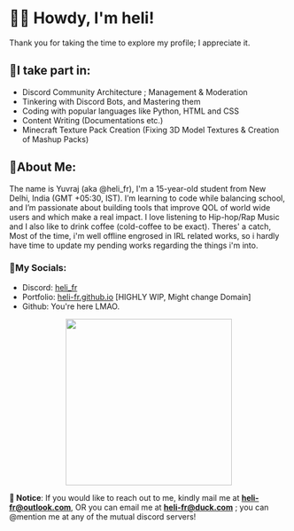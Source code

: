# 👋🏼 Howdy, I'm heli!

Thank you for taking the time to explore my profile; I appreciate it.

## 🔹I take part in:
- Discord Community Architecture ; Management & Moderation
- Tinkering with Discord Bots, and Mastering them
- Coding with popular languages like Python, HTML and CSS
- Content Writing (Documentations etc.)
- Minecraft Texture Pack Creation (Fixing 3D Model Textures & Creation of Mashup Packs)

## 🔹About Me:
The name is Yuvraj (aka @heli_fr), I'm a 15-year-old student from New Delhi, India (GMT +05:30, IST). I’m learning to code while balancing school, and I’m passionate about building tools that improve QOL of world wide users and which make a real impact. I love listening to Hip-hop/Rap Music and I also like to drink coffee (cold-coffee to be exact). Theres' a catch, Most of the time, i'm well offline engrosed in IRL related works, so i hardly have time to update my pending works regarding the things i'm into.

### 🔹My Socials:
- Discord: [heli_fr](https://discord.com/users/587605569439924224)
- Portfolio: [heli-fr.github.io](https://heli-fr.github.io) [HIGHLY WIP, Might change Domain]
- Github: You're here LMAO.

<div align="center">
  <img src="https://discord.c99.nl/widget/theme-4/587605569439924224.png" width="300"/>
</div>

**🔺 Notice**: If you would like to reach out to me, kindly mail me at [**heli-fr@outlook.com**](mailto:heli-fr@outlook.com), OR you can email me at [**heli-fr@duck.com**](mailto:heli-fr@duck.com) ; you can @mention me at any of the mutual discord servers!
